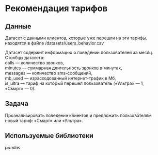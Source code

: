 # Рекомендация тарифов


## Данные

Датасет с данными клиентов, которые уже перешли на эти тарифы. находятся в файле /datasets/users_behavior.csv  

Датасет содержит информацию о поведении пользователей за месяц.  
Столбцы датасета:  
сalls — количество звонков,  
minutes — суммарная длительность звонков в минутах,  
messages — количество sms-сообщений,  
mb_used — израсходованный интернет-трафик в Мб,  
is_ultra — тариф на который перешел пользователь («Ультра» — 1, «Смарт» — 0).  

## Задача

Проанализировать поведение клиентов и предложить пользователям новый тариф: «Смарт» или «Ультра».

## Используемые библиотеки
*pandas*
